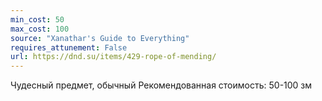 ```yaml
---
min_cost: 50
max_cost: 100
source: "Xanathar's Guide to Everything"
requires_attunement: False
url: https://dnd.su/items/429-rope-of-mending/
---
```


Чудесный предмет, обычный
Рекомендованная стоимость: 50-100 зм